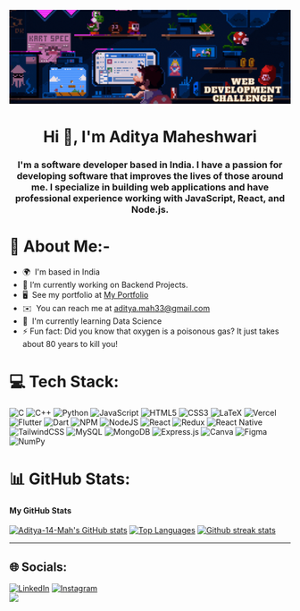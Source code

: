 ![MasterHead](/Banner%20new.gif)
<h1 align="center">Hi 👋, I'm Aditya Maheshwari</h1>
<h3 align="center">I'm a software developer based in India. I have a passion for developing software that improves the lives of those around me. I specialize in building web applications and have professional experience working with JavaScript, React, and Node.js.</h3>

# 💫 About Me:-

* 🌍  I'm based in India
* 🔭 I’m currently working on Backend Projects.
* 🖥️  See my portfolio at [My Portfolio](https://adityamah33portfolio.netlify.app)
* ✉️  You can reach me at [aditya.mah33@gmail.com](mailto:aditya.mah33@gmail.com)
* 🧠  I'm currently learning Data Science 
* ⚡ Fun fact: Did you know that oxygen is a poisonous gas? It just takes about 80 years to kill you!




# 💻 Tech Stack:
![C](https://img.shields.io/badge/c-%2300599C.svg?style=for-the-badge&logo=c&logoColor=white) ![C++](https://img.shields.io/badge/c++-%2300599C.svg?style=for-the-badge&logo=c%2B%2B&logoColor=white) ![Python](https://img.shields.io/badge/python-3670A0?style=for-the-badge&logo=python&logoColor=ffdd54) ![JavaScript](https://img.shields.io/badge/javascript-%23323330.svg?style=for-the-badge&logo=javascript&logoColor=%23F7DF1E) ![HTML5](https://img.shields.io/badge/html5-%23E34F26.svg?style=for-the-badge&logo=html5&logoColor=white) ![CSS3](https://img.shields.io/badge/css3-%231572B6.svg?style=for-the-badge&logo=css3&logoColor=white) ![LaTeX](https://img.shields.io/badge/latex-%23008080.svg?style=for-the-badge&logo=latex&logoColor=white) ![Vercel](https://img.shields.io/badge/vercel-%23000000.svg?style=for-the-badge&logo=vercel&logoColor=white) ![Flutter](https://img.shields.io/badge/Flutter-%2302569B.svg?style=for-the-badge&logo=Flutter&logoColor=white) ![Dart](https://img.shields.io/badge/dart-%230175C2.svg?style=for-the-badge&logo=dart&logoColor=white) ![NPM](https://img.shields.io/badge/NPM-%23000000.svg?style=for-the-badge&logo=npm&logoColor=white) ![NodeJS](https://img.shields.io/badge/node.js-6DA55F?style=for-the-badge&logo=node.js&logoColor=white) ![React](https://img.shields.io/badge/react-%2320232a.svg?style=for-the-badge&logo=react&logoColor=%2361DAFB) ![Redux](https://img.shields.io/badge/redux-%23593d88.svg?style=for-the-badge&logo=redux&logoColor=white) ![React Native](https://img.shields.io/badge/react_native-%2320232a.svg?style=for-the-badge&logo=react&logoColor=%2361DAFB) ![TailwindCSS](https://img.shields.io/badge/tailwindcss-%2338B2AC.svg?style=for-the-badge&logo=tailwind-css&logoColor=white) ![MySQL](https://img.shields.io/badge/mysql-%2300f.svg?style=for-the-badge&logo=mysql&logoColor=white) ![MongoDB](https://img.shields.io/badge/MongoDB-%234ea94b.svg?style=for-the-badge&logo=mongodb&logoColor=white) ![Express.js](https://img.shields.io/badge/express.js-%23404d59.svg?style=for-the-badge&logo=express&logoColor=%2361DAFB) ![Canva](https://img.shields.io/badge/Canva-%2300C4CC.svg?style=for-the-badge&logo=Canva&logoColor=white) 	![Figma](https://img.shields.io/badge/figma-%23F24E1E.svg?style=for-the-badge&logo=figma&logoColor=white) ![NumPy](https://img.shields.io/badge/numpy-%23013243.svg?style=for-the-badge&logo=numpy&logoColor=white)

# 📊 GitHub Stats:
<h4>My GitHub Stats</h4>
<a href="https://github.com/Aditya-14-Mah"><img src="https://github-readme-stats.vercel.app/api?username=Aditya-14-Mah&show_icons=true&title_color=fe428e&icon_color=f8d847&text_color=a9fef7&bg_color=141321&hide_border=true" alt="Aditya-14-Mah's GitHub stats" /></a>
<a href="http://www.github.com/Aditya-14-Mah"><img src="https://github-readme-stats.vercel.app/api/top-langs/?username=Aditya-14-Mah&langs_count=3&title_color=fe428e&icon_color=f8d847&text_color=a9fef7&bg_color=141321&hide_border=true" alt="Top Languages"/></a>
<a href="http://www.github.com/Aditya-14-Mah"><img src="https://github-readme-streak-stats.herokuapp.com/?user=Aditya-14-Mah&stroke=fe428e&background=141321&ring=fe428e&fire=f8d847&currStreakNum=f8d847&currStreakLabel=f8d847&sideNums=fe428e&sideLabels=fe428e&dates=a9fef7&hide_border=true" alt="Github streak stats"/></a>

---
## 🌐 Socials:
[![LinkedIn](https://img.shields.io/badge/LinkedIn-%230077B5.svg?logo=linkedin&logoColor=white)](https://www.linkedin.com/in/aditya-maheshwari/)   [![Instagram](https://img.shields.io/badge/Discord-%237289DA.svg?logo=discord&logoColor=white)](https://www.instagram.com/_adityamaheshwari_/)  </br>
[![](https://visitcount.itsvg.in/api?id=HalfBloodPrince&label=Profile%20Views&color=1&pretty=false)](https://visitcount.itsvg.in)